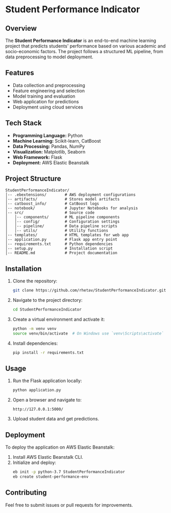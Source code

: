 # Student Performance Indicator

## Overview
The **Student Performance Indicator** is an end-to-end machine learning project that predicts students' performance based on various academic and socio-economic factors. The project follows a structured ML pipeline, from data preprocessing to model deployment.

## Features
- Data collection and preprocessing
- Feature engineering and selection
- Model training and evaluation
- Web application for predictions
- Deployment using cloud services

## Tech Stack
- **Programming Language:** Python
- **Machine Learning:** Scikit-learn, CatBoost
- **Data Processing:** Pandas, NumPy
- **Visualization:** Matplotlib, Seaborn
- **Web Framework:** Flask
- **Deployment:** AWS Elastic Beanstalk

## Project Structure
```
StudentPerformanceIndicator/
│-- .ebextensions/        # AWS deployment configurations
│-- artifacts/            # Stores model artifacts
│-- catboost_info/        # CatBoost logs
│-- notebook/             # Jupyter Notebooks for analysis
│-- src/                  # Source code
│   │-- components/       # ML pipeline components
│   │-- config/           # Configuration settings
│   │-- pipeline/         # Data pipeline scripts
│   │-- utils/            # Utility functions
│-- templates/            # HTML templates for web app
│-- application.py        # Flask app entry point
│-- requirements.txt      # Python dependencies
│-- setup.py              # Installation script
│-- README.md             # Project documentation
```

## Installation
1. Clone the repository:
   ```bash
   git clone https://github.com/rhetav/StudentPerformanceIndicator.git
   ```
2. Navigate to the project directory:
   ```bash
   cd StudentPerformanceIndicator
   ```
3. Create a virtual environment and activate it:
   ```bash
   python -m venv venv
   source venv/bin/activate  # On Windows use `venv\Scripts\activate`
   ```
4. Install dependencies:
   ```bash
   pip install -r requirements.txt
   ```

## Usage
1. Run the Flask application locally:
   ```bash
   python application.py
   ```
2. Open a browser and navigate to:
   ```
   http://127.0.0.1:5000/
   ```
3. Upload student data and get predictions.

## Deployment
To deploy the application on AWS Elastic Beanstalk:
1. Install AWS Elastic Beanstalk CLI.
2. Initialize and deploy:
   ```bash
   eb init -p python-3.7 StudentPerformanceIndicator
   eb create student-performance-env
   ```

## Contributing
Feel free to submit issues or pull requests for improvements.
